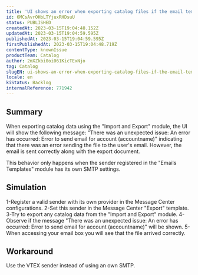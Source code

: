 ```yaml
---
title: 'UI shows an error when exporting catalog files if the email template sender has its own SMTP'
id: 6MCsAvrOHbLTYjuxRHDsuU
status: PUBLISHED
createdAt: 2023-03-15T19:04:48.152Z
updatedAt: 2023-03-15T19:04:59.595Z
publishedAt: 2023-03-15T19:04:59.595Z
firstPublishedAt: 2023-03-15T19:04:48.719Z
contentType: knownIssue
productTeam: Catalog
author: 2mXZkbi0oi061KicTExNjo
tag: Catalog
slugEN: ui-shows-an-error-when-exporting-catalog-files-if-the-email-template-sender-has-its-own-smtp
locale: en
kiStatus: Backlog
internalReference: 771942
---
```


## Summary



When exporting catalog data using the "Import and Export" module, the UI will show the following message: "There was an unexpected issue: An error has occurred: Error to send email for account (accountname)" indicating that there was an error sending the file to the user's email. However, the email is sent correctly along with the export document.

This behavior only happens when the sender registered in the "Emails Templates" module has its own SMTP settings.


##

## Simulation



1-Register a valid sender with its own provider in the Message Center configurations.
2-Set this sender in the Message Center "Export" template.
3-Try to export any catalog data from the "Import and Export" module.
4-Observe if the message "There was an unexpected issue: An error has occurred: Error to send email for account (accountname)" will be shown.
5-When accessing your email box you will see that the file arrived correctly.


##

## Workaround



Use the VTEX sender instead of using an own SMTP.





